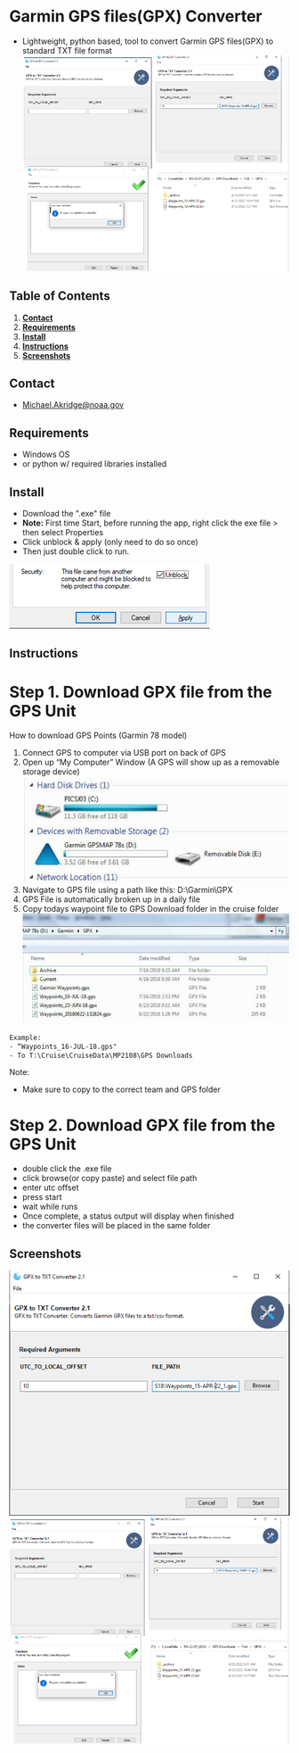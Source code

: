 # Garmin GPS files(GPX) Converter
* Lightweight, python based, tool to convert Garmin GPS files(GPX) to standard TXT file format
![](./_docs/s02.png "")
## Table of Contents
1. **[Contact](#contact)**
2. **[Requirements](#requirements)**
3. **[Install](#install)**
4. **[Instructions](#instructions)**
5. **[Screenshots](#screenshots)**

## Contact
*  Michael.Akridge@noaa.gov

## Requirements
* Windows OS 
* or python w/ required libraries  installed

## Install
*  Download the ".exe" file
*  <b>Note:</b> First time Start, before running the app, right click the exe file > then select Properties 
*  Click unblock & apply (only need to do so once)
*  Then just double click to run. 

![](./_docs/s7.png "")

## Instructions
# Step 1. Download GPX file from the GPS Unit
How to download GPS Points (Garmin 78 model)
1.	Connect GPS to computer via USB port on back of GPS
2.	Open up “My Computer” Window (A GPS will show up as a removable storage device)
![](./_docs/s03.png "")
3.	Navigate to GPS file using a path like this: D:\Garmin\GPX
4.	GPS File is automatically broken up in a daily file
5.	Copy todays waypoint file to GPS Download folder in the cruise folder
![](./_docs/s04.png "")
```
Example: 
- “Waypoints_16-JUL-18.gps"
- To T:\Cruise\CruiseData\MP2108\GPS Downloads
```
Note: 
- 	Make sure to copy to the correct team and GPS folder

# Step 2. Download GPX file from the GPS Unit
* double click the .exe file
* click browse(or copy paste) and select file path 
* enter utc offset
* press start
* wait while  runs
* Once complete, a status output will display when finished
* the converter files will be placed in the same folder

## Screenshots
![](./_docs/s01.png "")
![](./_docs/s02.png "")

